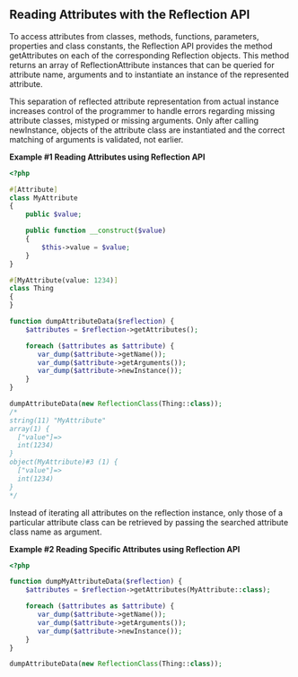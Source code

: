 Reading Attributes with the Reflection API
------------------------------------------

To access attributes from classes, methods, functions, parameters,
properties and class constants, the Reflection API provides the method
<span class="function">getAttributes</span> on each of the corresponding
Reflection objects. This method returns an array of <span
class="classname">ReflectionAttribute</span> instances that can be
queried for attribute name, arguments and to instantiate an instance of
the represented attribute.

This separation of reflected attribute representation from actual
instance increases control of the programmer to handle errors regarding
missing attribute classes, mistyped or missing arguments. Only after
calling <span class="function">newInstance</span>, objects of the
attribute class are instantiated and the correct matching of arguments
is validated, not earlier.

**Example \#1 Reading Attributes using Reflection API**

``` php
<?php

#[Attribute]
class MyAttribute
{
    public $value;

    public function __construct($value)
    {
        $this->value = $value;
    }
}

#[MyAttribute(value: 1234)]
class Thing
{
}

function dumpAttributeData($reflection) {
    $attributes = $reflection->getAttributes();

    foreach ($attributes as $attribute) {
       var_dump($attribute->getName());
       var_dump($attribute->getArguments());
       var_dump($attribute->newInstance());
    }
}

dumpAttributeData(new ReflectionClass(Thing::class));
/*
string(11) "MyAttribute"
array(1) {
  ["value"]=>
  int(1234)
}
object(MyAttribute)#3 (1) {
  ["value"]=>
  int(1234)
}
*/
```

Instead of iterating all attributes on the reflection instance, only
those of a particular attribute class can be retrieved by passing the
searched attribute class name as argument.

**Example \#2 Reading Specific Attributes using Reflection API**

``` php
<?php

function dumpMyAttributeData($reflection) {
    $attributes = $reflection->getAttributes(MyAttribute::class);

    foreach ($attributes as $attribute) {
       var_dump($attribute->getName());
       var_dump($attribute->getArguments());
       var_dump($attribute->newInstance());
    }
}

dumpAttributeData(new ReflectionClass(Thing::class));
```
